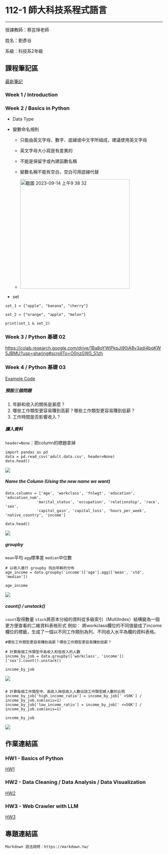 # 112-1 師大科技系程式語言
---
授課教師：蔡芸琤老師

姓名：劉彥谷

系級：科技系2年級

## 課程筆記區

[最新筆記](https://hackmd.io/@kennyliou/r1V4OLMlp) 

### Week 1 / Introduction
### Week 2 / Basics in Python
* Data Type
* 變數命名規則
  * 只能由英文字母、數字、底線或中文字所組成，建議使用英文字母
  
  * 英文字母大小寫是有差異的   
  
  * 不能是保留字或內建函數名稱 
  
  * 變數名稱不能有空白，空白可用底線代替

  * <img width="350" alt="截圖 2023-09-14 上午9 38 32" src="https://github.com/knyliu/PL/assets/131148428/faca76e2-b9fe-4883-8675-487f4ba2a18f" >

* set
```python=
set_1 = {"apple", "banana", "cherry"}

set_2 = {"orange", "apple", "melon"}

print(set_1 & set_2)
```
### Week 3 / Python 基礎 02
https://colab.research.google.com/drive/1Ba8oYWiPkpJi90jA8v3adj4bqKW5JBMU?usp=sharing#scrollTo=O0nzGW5_51zh
### Week 4 / Python 基礎 03
[Example Code](https://github.com/pecu/PL/blob/main/HW1/HW1-Part2.ipynb)
##### 預設三個問題
1. 年齡和收入的關係是甚麼？
1. 哪些工作類型更容易賺到高薪？哪些工作類型更容易賺到低薪？
1. 工作時間是否影響收入？
##### 讀入資料
```header=None```：把column的標題拿掉
```python=
import pandas as pd
data = pd.read_csv('adult.data.csv', header=None)
data.head()
```
![](https://hackmd.io/_uploads/HkOO_LGla.png)
##### Name the Column (Using the new name we want)
```python=
data.columns = ['age', 'workclass', 'fnlwgt', 'education', 'education_num',
              'marital_status', 'occupation', 'relationship', 'race', 'sex',
              'capital_gain', 'capital_loss', 'hours_per_week', 'native_country', 'income']

data.head()
```
![](https://hackmd.io/_uploads/S1ZnuUGxT.png)
##### groupby
```mean```平均
```agg```標準差
```median```中位數
```python=
# 以收入進行 groupby 找出年齡的分布
age_income = data.groupby('income')['age'].agg(['mean', 'std', 'median'])

age_income
```
![](https://hackmd.io/_uploads/H1VHtLMep.png)
##### count() / unstack()
```count```取得數量
```stack```將原本分組的資料從多級索引（MultiIndex）結構變為一個更方便查看的二維資料表格形式
例如：
將workclass欄位的不同值變成了income欄位的標籤，生成了一個以不同工作類別為列、不同收入水平為欄的資料表格。

```python=
#哪些工作類型更容易賺到高薪？哪些工作類型更容易賺到低薪？

# 計算每個工作類型中高收入和低收入的人數
income_by_job = data.groupby(['workclass', 'income'])['sex'].count().unstack()

income_by_job
```
![](https://hackmd.io/_uploads/rkdrnLMl6.png)
##### 
```python=
# 計算每個工作類型中，高收入與低收入人數佔該工作類型總人數的比例
income_by_job['high_income_ratio'] = income_by_job[' >50K'] / income_by_job.sum(axis=1)
income_by_job['low_income_ratio'] = income_by_job[' <=50K'] / income_by_job.sum(axis=1)

income_by_job
```
![](https://hackmd.io/_uploads/HJFSRLMgT.png)

## 作業連結區

### HW1 - Basics of Python

[HW1](https://github.com/knyliu/PL/blob/main/PL_HW1/PL_HW1.ipynb) 

### HW2 - Data Cleaning / Data Analysis / Data Visualization

[HW2](https://github.com/knyliu/PL/blob/main/PL_HW2/PL_HW2.ipynb) 

### HW3 - Web Crawler with LLM

[HW3](https://github.com/knyliu/PL/blob/main/PL_HW3) 

## 專題連結區


```
Markdown 語法說明：https://markdown.tw/
```
